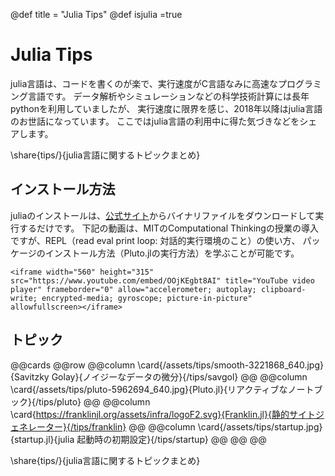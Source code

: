 @def title = "Julia Tips"
@def isjulia =true

# Julia Tips

julia言語は、コードを書くのが楽で、実行速度がC言語なみに高速なプログラミング言語です。
データ解析やシミュレーションなどの科学技術計算には長年pythonを利用していましたが、
実行速度に限界を感じ、2018年以降はjulia言語のお世話になっています。
ここではjulia言語の利用中に得た気づきなどをシェアします。


\share{tips/}{julia言語に関するトピックまとめ}

## インストール方法

juliaのインストールは、[公式サイト](https://julialang.org/downloads/)からバイナリファイルをダウンロードして実行するだけです。
下記の動画は、MITのComputational Thinkingの授業の導入ですが、REPL（read eval print loop: 対話的実行環境のこと）の使い方、
パッケージのインストール方法（Pluto.jlの実行方法）を学ぶことが可能です。

~~~
<iframe width="560" height="315" src="https://www.youtube.com/embed/OOjKEgbt8AI" title="YouTube video player" frameborder="0" allow="accelerometer; autoplay; clipboard-write; encrypted-media; gyroscope; picture-in-picture" allowfullscreen></iframe>
~~~

## トピック

@@cards
@@row
@@column \card{/assets/tips/smooth-3221868_640.jpg}{Savitzky Golay}{ノイジーなデータの微分}{/tips/savgol} @@
@@column \card{/assets/tips/pluto-5962694_640.jpg}{Pluto.jl}{リアクティブなノートブック}{/tips/pluto} @@
@@column \card{https://franklinjl.org/assets/infra/logoF2.svg}{Franklin.jl}{静的サイトジェネレーター}{/tips/franklin} @@
@@column \card{/assets/tips/startup.jpg}{startup.jl}{julia 起動時の初期設定}{/tips/startup} @@
@@
@@

\share{tips/}{julia言語に関するトピックまとめ}
